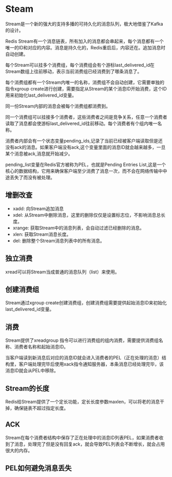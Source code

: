 # Steam
Stream是一个新的强大的支持多播的可持久化的消息队列，极大地借鉴了Kafka的设计。

Redis Stream有一个消息链表，所有加入的消息都会串起来，每个消息都有一个唯一的ID和对应的内容。消息是持久化的，Redis重启后，内容还在。追加消息时自动创建。

每个Stream可以挂多个消费组，每个消费组会有个游标last_delivered_id在Stream数组上往前移动，表示当前消费组已经消费到了哪条消息了。

每个消费组都有一个Stream内唯一的名称，消费组不会自动创建，它需要单独的指令xgroup create进行创建，需要指定从Stream的某个消息ID开始消费，这个ID用来初始化last_delivered_id变量。

同一份Stream内部的消息会被每个消费组都消费到。

同一个消费组可以挂接多个消费者，这些消费者之间是竞争关系，任意一个消费者读取了消息都会使游标last_delivered_id往前移动。每个消费者有个组内唯一名称。

消费者内部会有一个状态变量pending_ids,记录了当前已经被客户端读取但是还没有ack的消息。如果客户端没有ack,这个变量里面的消息ID就会越来越多，一旦某个消息被ack,消息就开始减少。

pending_list变量在Redis官方被称为PEL，也就是Pending Entries List,这是一个核心的数据结构，它用来确保客户端至少消费了消息一次，而不会在网络传输中中途丢失了而没有被处理。

## 增删改查
- xadd: 向Stream追加消息
- xdel: 从Stream中删除消息，这里的删除仅仅是设置标志位，不影响消息总长度。
- xrange: 获取Stream中的消息列表，会自动过滤已经删除的消息。
- xlen: 获取Stream消息长度。
- del: 删除整个Stream消息列表中的所有消息。

## 独立消费
xread可以将Stream当成普通的消息队列（list）来使用。

## 创建消费组
Stream通过xgroup create创建消费组，创建消费组需要提供起始消息ID来初始化last_delivered_id变量。

## 消费
Stream提供了xreadgroup 指令可以进行消费组的组内消费，需要提供消费组名称、消费者名称和起始消息ID。

当客户端读到新消息后对应的消息ID就会进入消费者的PEL（正在处理的消息）结构里，客户端处理完毕后使用xack指令通知服务器，本条消息已经处理完毕，该消息ID就会从PEL中移除。

## Stream的长度
Redis给Stream提供了一个定长功能，定长长度参数maxlen，可以将老的消息干掉，确保链表不超过指定长度。

## ACK
Stream在每个消费者结构中保存了正在处理中的消息ID列表PEL，如果消费者收到了消息，处理完了但是没有回复ack，就会导致PEL列表会不断增长，就会占用很大的内存。

## PEL如何避免消息丢失

